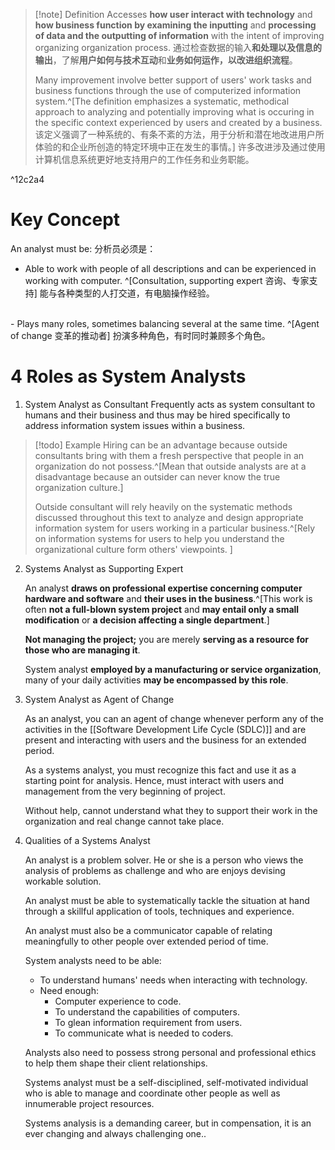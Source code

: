 >[!note] Definition
>Accesses **how user interact with technology** and **how business function by examining the inputting** and **processing of data and the outputting of information** with the intent of improving organizing organization process.
>通过检查数据的输入**和处理以及信息的输出**，了解**用户如何与技术互动**和**业务如何运作，以改进组织流程**。
>
>Many improvement involve better support of users' work tasks and business functions through the use of computerized information system.^[The definition emphasizes a systematic, methodical approach to analyzing and potentially improving what is occuring in the specific context experienced by users and created by a business. 该定义强调了一种系统的、有条不紊的方法，用于分析和潜在地改进用户所体验的和企业所创造的特定环境中正在发生的事情。]
>许多改进涉及通过使用计算机信息系统更好地支持用户的工作任务和业务职能。

^12c2a4

# Key Concept
An analyst must be:
分析员必须是：

- Able to work with people of all descriptions and can be experienced in working with computer. ^[Consultation, supporting expert 咨询、专家支持]
  能与各种类型的人打交道，有电脑操作经验。
<br>
- Plays many roles, sometimes balancing several at the same time. ^[Agent of change 变革的推动者]
  扮演多种角色，有时同时兼顾多个角色。

# 4 Roles as System Analysts
1. System Analyst as Consultant
   Frequently acts as system consultant to humans and their business and thus may be hired specifically to address information system issues within a business.
   
>[!todo] Example
>Hiring can be an advantage because outside consultants bring with them a fresh perspective that people in an organization do not possess.^[Mean that outside analysts are at a disadvantage because an outsider can never know the true organization culture.]
>
>Outside consultant will rely heavily on the systematic methods discussed throughout this text to analyze and design appropriate information system for users working in a particular business.^[Rely on information systems for users to help you understand the organizational culture form others' viewpoints. ]

2. Systems Analyst as Supporting Expert
   
   An analyst **draws on professional expertise concerning computer hardware and software** and **their uses in the business**.^[This work is often **not a full-blown system project** and **may entail only a small modification** or **a decision affecting a single department**.]
   
   **Not managing the project;** you are merely **serving as a resource for those who are managing it**.
   
   System analyst **employed by a manufacturing or service organization**, many of your daily activities **may be encompassed by this role**.

3. System Analyst as Agent of Change
   
   As an analyst, you can an agent of change whenever perform any of the activities in the [[Software Development Life Cycle (SDLC)]] and are present and interacting with users and the business for an extended period.
   
   As a systems analyst, you must recognize this fact and use it as a starting point for analysis. Hence, must interact with users and management from the very beginning of project. 
   
   Without help, cannot understand what they to support their work in the organization and real change cannot take place.
   
4. Qualities of a Systems Analyst
   
   An analyst is a problem solver. He or she is a person who views the analysis of problems as challenge and who are enjoys devising workable solution.
   
   An analyst must be able to systematically tackle the situation at hand through a skillful application of tools, techniques and experience.
   
   An analyst must also be a communicator capable of relating meaningfully to other people over extended period of time.
   
   
   System analysts need to be able:
   - To understand humans' needs when interacting with technology.
   - Need enough:
	   - Computer experience to code.
	   - To understand the capabilities of computers.
	   - To glean information requirement from users.
	   - To communicate what is needed to coders.
   
   Analysts also need to possess strong personal and professional ethics to help them shape their client relationships.
   
   Systems analyst must be a self-disciplined, self-motivated individual who is able to manage and coordinate other people as well as innumerable project resources.
   
   Systems analysis is a demanding career, but in compensation, it is an ever changing and always challenging one..
   
   